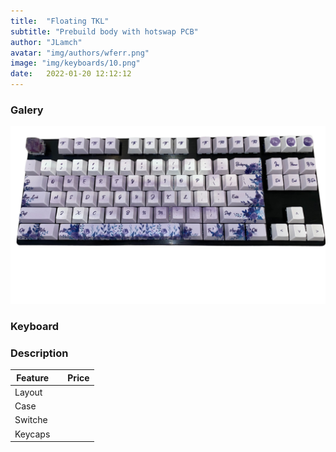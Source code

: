 ```yaml
---
title:  "Floating TKL"
subtitle: "Prebuild body with hotswap PCB"
author: "JLamch"
avatar: "img/authors/wferr.png"
image: "img/keyboards/10.png"
date:   2022-01-20 12:12:12
---
```

### Galery
![](img/keyboards/10.png)
 
### Keyboard


### Description


|   Feature     |               | Price  |
| ------------- |:-------------:| -----: |
| Layout        |       |        |
| Case          |       |        |
| Switche       |       |        |
| Keycaps       |       |        |